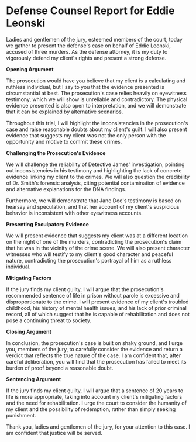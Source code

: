# Defense Counsel Report for Eddie Leonski

Ladies and gentlemen of the jury, esteemed members of the court, today we gather to present the defense's case on behalf of Eddie Leonski, accused of three murders. As the defense attorney, it is my duty to vigorously defend my client's rights and present a strong defense.

**Opening Argument**

The prosecution would have you believe that my client is a calculating and ruthless individual, but I say to you that the evidence presented is circumstantial at best. The prosecution's case relies heavily on eyewitness testimony, which we will show is unreliable and contradictory. The physical evidence presented is also open to interpretation, and we will demonstrate that it can be explained by alternative scenarios.

Throughout this trial, I will highlight the inconsistencies in the prosecution's case and raise reasonable doubts about my client's guilt. I will also present evidence that suggests my client was not the only person with the opportunity and motive to commit these crimes.

**Challenging the Prosecution's Evidence**

We will challenge the reliability of Detective James' investigation, pointing out inconsistencies in his testimony and highlighting the lack of concrete evidence linking my client to the crimes. We will also question the credibility of Dr. Smith's forensic analysis, citing potential contamination of evidence and alternative explanations for the DNA findings.

Furthermore, we will demonstrate that Jane Doe's testimony is based on hearsay and speculation, and that her account of my client's suspicious behavior is inconsistent with other eyewitness accounts.

**Presenting Exculpatory Evidence**

We will present evidence that suggests my client was at a different location on the night of one of the murders, contradicting the prosecution's claim that he was in the vicinity of the crime scene. We will also present character witnesses who will testify to my client's good character and peaceful nature, contradicting the prosecution's portrayal of him as a ruthless individual.

**Mitigating Factors**

If the jury finds my client guilty, I will argue that the prosecution's recommended sentence of life in prison without parole is excessive and disproportionate to the crime. I will present evidence of my client's troubled childhood, his history of mental health issues, and his lack of prior criminal record, all of which suggest that he is capable of rehabilitation and does not pose a continuing threat to society.

**Closing Argument**

In conclusion, the prosecution's case is built on shaky ground, and I urge you, members of the jury, to carefully consider the evidence and return a verdict that reflects the true nature of the case. I am confident that, after careful deliberation, you will find that the prosecution has failed to meet its burden of proof beyond a reasonable doubt.

**Sentencing Argument**

If the jury finds my client guilty, I will argue that a sentence of 20 years to life is more appropriate, taking into account my client's mitigating factors and the need for rehabilitation. I urge the court to consider the humanity of my client and the possibility of redemption, rather than simply seeking punishment.

Thank you, ladies and gentlemen of the jury, for your attention to this case. I am confident that justice will be served.